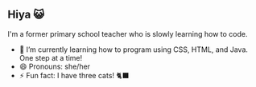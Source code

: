 ## Hiya 😺
I'm a former primary school teacher who is slowly learning how to code.

- 🌱 I’m currently learning how to program using CSS, HTML, and Java. One step at a time!
- 😄 Pronouns: she/her
- ⚡ Fun fact: I have three cats! 🐈‍⬛
